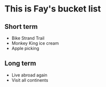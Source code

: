 # This is Fay's bucket list
## Short term
* Bike Strand Trail
* Monkey King ice cream
* Apple picking

## Long term
* Live abroad again
* Visit all continents

